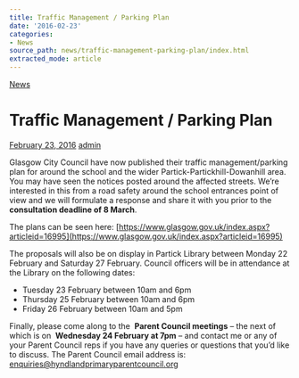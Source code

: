 ```yaml
---
title: Traffic Management / Parking Plan
date: '2016-02-23'
categories:
- News
source_path: news/traffic-management-parking-plan/index.html
extracted_mode: article
---
```

[News](/news/)

# Traffic Management / Parking Plan

[February 23, 2016](/news/traffic-management-parking-plan/) [admin](author/admin/)

Glasgow City Council have now published their traffic management/parking plan for around the school and the wider Partick-Partickhill-Dowanhill area. You may have seen the notices posted around the affected streets. We’re interested in this from a road safety around the school entrances point of view and we will formulate a response and share it with you prior to the&nbsp; **consultation deadline of 8 March**.

The plans can be seen here: [https://www.glasgow.gov.uk/index.aspx?articleid=16995](https://www.glasgow.gov.uk/index.aspx?articleid=16995)

The proposals will also be on display in Partick Library between Monday 22 February and Saturday 27 February. Council officers will be in attendance at the Library on the following dates:

- Tuesday 23 February between 10am and 6pm
- Thursday 25 February between 10am and 6pm
- Friday 26 February between 10am and 5pm

Finally, please come along to the&nbsp; **Parent Council meetings** – the next of which is on&nbsp; **Wednesday 24 February at 7pm** – and contact me or any of your Parent Council reps if you have any queries or questions that you’d like to discuss. The Parent Council email address is: [enquiries@hyndlandprimaryparentcouncil.org](mailto:enquiries@hyndlandprimaryparentcouncil.org)
